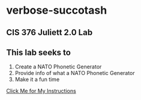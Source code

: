 # verbose-succotash
CIS 376 Juliett 2.0 Lab
---
## This lab seeks to
1. Create a NATO Phonetic Generator
2. Provide info of what a NATO Phonetic Generator
3. Make it a fun time

[Click Me for My Instructions]([https://www.example.com](https://gist.github.com/barrycumbie/68a560e330a2eb227d3a0bbb0d84b9aa))


